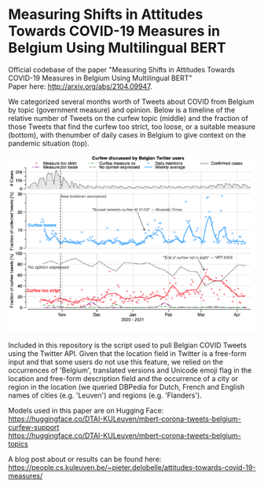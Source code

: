 # Measuring Shifts in Attitudes Towards COVID-19 Measures in Belgium Using Multilingual BERT
Official codebase of the paper "Measuring Shifts in Attitudes Towards COVID-19 Measures in Belgium Using Multilingual BERT"  
Paper here: http://arxiv.org/abs/2104.09947. 

We categorized several months worth of Tweets about COVID from Belgium by topic (government measure) and opinion. Below is a timeline of the relative number of Tweets on the curfew topic (middle) and the fraction of those Tweets that find the curfew too strict, too loose, or a suitable measure (bottom), with thenumber of daily cases in Belgium to give context on the pandemic situation (top).

![chart.png](chart.png)

Included in this repository is the script used to pull Belgian COVID Tweets using the Twitter API. Given that the location field in Twitter is a free-form input and that some users do not use this feature, we relied on the occurrences of 'Belgium', translated versions and Unicode emoji flag in the location and free-form description field and the occurrence of a city or region in the location (we queried DBPedia for Dutch, French and English names of cities (e.g. 'Leuven') and regions (e.g. 'Flanders').

Models used in this paper are on Hugging Face:  
https://huggingface.co/DTAI-KULeuven/mbert-corona-tweets-belgium-curfew-support  
https://huggingface.co/DTAI-KULeuven/mbert-corona-tweets-belgium-topics  

A blog post about or results can be found here:  
https://people.cs.kuleuven.be/~pieter.delobelle/attitudes-towards-covid-19-measures/
